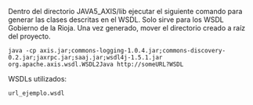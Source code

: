 
Dentro del directorio JAVA5_AXIS/lib ejecutar el siguiente comando para 
generar las clases descritas en el WSDL. 
Solo sirve para los WSDL Gobierno de la Rioja.
Una vez generado, mover el directorio creado a raíz del proyecto.

```java -cp axis.jar;commons-logging-1.0.4.jar;commons-discovery-0.2.jar;jaxrpc.jar;saaj.jar;wsdl4j-1.5.1.jar org.apache.axis.wsdl.WSDL2Java http://someURL?WSDL```

WSDLs utilizados:

```url_ejemplo.wsdl```